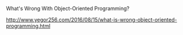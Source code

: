 What's Wrong With Object-Oriented Programming?

http://www.yegor256.com/2016/08/15/what-is-wrong-object-oriented-programming.html
